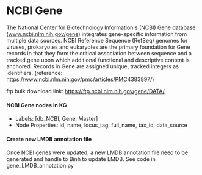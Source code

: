 # NCBI Gene

The National Center for Biotechnology Information's (NCBI) Gene database (www.ncbi.nlm.nih.gov/gene) integrates gene-specific 
information from multiple data sources. NCBI Reference Sequence (RefSeq) genomes for viruses, prokaryotes and eukaryotes are the 
primary foundation for Gene records in that they form the critical association between sequence and a tracked gene upon which 
additional functional and descriptive content is anchored.  Records in Gene are assigned unique, tracked integers as identifiers. 
(reference: https://www.ncbi.nlm.nih.gov/pmc/articles/PMC4383897/)

ftp bulk download link: https://ftp.ncbi.nlm.nih.gov/gene/DATA/

#### NCBI Gene nodes in KG
- Labels: [db_NCBI, Gene, Master]
- Node Properties: id, name, locus_tag, full_name, tax_id, data_source

#### Create new LMDB annotation file
Once NCBI genes were updated, a new LMDB annotation file need to be generated and handle to Binh to update LMDB.
See code in gene_LMDB_annotation.py




